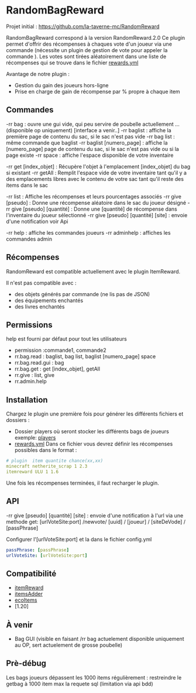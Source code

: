 # RandomBagReward
Projet initial :
https://github.com/la-taverne-mc/RandomReward

RandomBagReward correspond à la version RandomReward.2.0
Ce plugin permet d'offrir des récompenses à chaques vote d'un joueur via une commande (nécessite un plugin de gestion de vote pour appeler la commande ).
Les votes sont tirées aléatoirement dans une liste de récompenses qui se trouve dans le fichier [rewards.yml](https://github.com/BlackFox3000/RandomBagReward/blob/master/src/main/java/fr/lataverne/randomreward/rewards.txt)

Avantage de notre plugin :
- Gestion du gain des joueurs hors-ligne
- Prise en charge de gain de récompense par % propre à chaque item

## Commandes
-rr bag : ouvre une gui vide, qui peu servire de poubelle actuellement ... (disponible op uniquement) [interface a venir..]
-rr baglist : affiche la première page de contenu du sac, si le sac n'est pas vide
-rr bag list : même commande que baglist
-rr baglist [numero_page] : affiche la [numero_page] page de contenu du sac, si le sac n'est pas vide ou si la page existe
-rr space : affiche l'espace disponible de votre inventaire

-rr get [index_objet] : Récupère l'objet à l'emplacement [index_objet] du bag si existant
-rr getAll : Remplit l'espace vide de votre inventaire tant qu'il y a des emplacements libres avec le contenu de votre sac tant qu'il reste des items dans le sac

-rr list : Affiche les récompenses et leurs pourcentages associés 
-rr give [pseudo] : Donne une récompense aléatoire dans le sac du joueur désigné
-rr give [pseudo] [quantité] : Donne une [quantité] de récompense dans l'inventaire du joueur sélectionné
-rr give [pseudo] [quantité] [site] : envoie d'une notification voir Api


-rr help : affiche les commandes joueurs
-rr adminhelp : affiches les commandes admin

## Récompenses
RandomReward est compatible actuellement avec le plugin ItemReward.

Il n'est pas compatible avec :
- des objets générés par commande (ne lis pas de JSON)
- des équipements enchantés
- des livres enchantés

## Permissions
help est fourni par défaut pour tout les utilisateurs

- permission :commande1, commande2
- rr.bag.read : baglist, bag list, baglist [numero_page] space
- rr.bag.read.gui : bag
- rr.bag.get : get [index_objet], getAll
- rr.give : list, give
- rr.admin.help


## Installation
Chargez le plugin une première fois pour générer les différents fichiers et dossiers :
- Dossier players où seront stocker les différents bags de joueurs exemple: [players](https://github.com/BlackFox3000/RandomBagReward/tree/master/src/main/java/fr/lataverne/randomreward/players)
- [rewards.yml](https://github.com/BlackFox3000/RandomBagReward/blob/master/src/main/java/fr/lataverne/randomreward/rewards.txt)
Dans ce fichier vous devrez définir les récompenses possibles dans le format :
```yml
# plugin  item quantite chance(xx,xx)
minecraft netherite_scrap 1 2.3
itemreward ULU 1 1.6
```
Une fois les récompenses terminées, il faut recharger le plugin.

## API
-rr give [pseudo] [quantité] [site] : envoie d'une notification à l'url via une methode get:
[urlVoteSite:port] /newvote/ [uuid] / [joueur] / [siteDeVode] / [passPhrase]

Configurer l'[urlVoteSite:port] et la <passPhrase> dans le fichier config.yml
```yml
passPhrase: [passPhrase]
urlVoteSite: [urlVoteSite:port]
```



## Compatibilité
- [itemReward](https://github.com/la-taverne-mc/ItemReward)
- [itemsAdder](https://itemsadder.devs.beer/)
- [ecoItems](https://github.com/Auxilor/EcoItems)
- [1.20]


## À venir
- Bag GUI (visible en faisant /rr bag actuelement disponible uniquement au OP, sert actuelement de grosse poubelle) 
 
## Prè-débug 
Les bags joueurs dépassent les 1000 items régulièrement : 
restreindre le getbag à 1000 item max la requete sql (limitation via api bdd)


